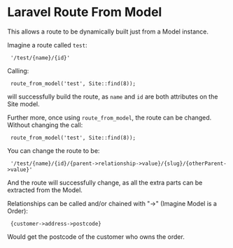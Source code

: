 # Laravel Route From Model

This allows a route to be dynamically built just from a Model instance.

Imagine a route called `test`:
     
     '/test/{name}/{id}'
Calling:

     route_from_model('test', Site::find(8));
will successfully build the route, as `name` and `id` are both attributes on the Site model.

Further more, once using `route_from_model`, the route can be changed. Without changing the call:
     
     route_from_model('test', Site::find(8));
You can change the route to be:
     
     '/test/{name}/{id}/{parent->relationship->value}/{slug}/{otherParent->value}'
And the route will successfully change, as all the extra parts can be extracted from the Model.

Relationships can be called and/or chained with "->" (Imagine Model is a Order):

     {customer->address->postcode}
Would get the postcode of the customer who owns the order.